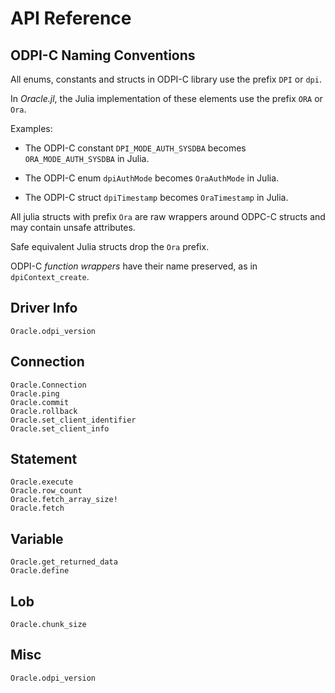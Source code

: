 
# API Reference

## ODPI-C Naming Conventions

All enums, constants and structs in ODPI-C library use the prefix `DPI` or `dpi`.

In *Oracle.jl*, the Julia implementation of these elements use the prefix `ORA` or `Ora`.

Examples:

* The ODPI-C constant `DPI_MODE_AUTH_SYSDBA` becomes `ORA_MODE_AUTH_SYSDBA` in Julia.

* The ODPI-C enum `dpiAuthMode` becomes `OraAuthMode` in Julia.

* The ODPI-C struct `dpiTimestamp` becomes `OraTimestamp` in Julia.

All julia structs with prefix `Ora` are raw wrappers around ODPC-C structs and may contain unsafe attributes.

Safe equivalent Julia structs drop the `Ora` prefix.

ODPI-C *function wrappers* have their name preserved, as in `dpiContext_create`.

## Driver Info

```@docs
Oracle.odpi_version
```

## Connection

```@docs
Oracle.Connection
Oracle.ping
Oracle.commit
Oracle.rollback
Oracle.set_client_identifier
Oracle.set_client_info
```

## Statement

```@docs
Oracle.execute
Oracle.row_count
Oracle.fetch_array_size!
Oracle.fetch
```

## Variable

```@docs
Oracle.get_returned_data
Oracle.define
```

## Lob

```@docs
Oracle.chunk_size
```

## Misc

```@docs
Oracle.odpi_version
```

